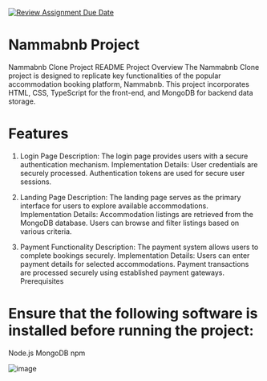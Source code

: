 [![Review Assignment Due Date](https://classroom.github.com/assets/deadline-readme-button-24ddc0f5d75046c5622901739e7c5dd533143b0c8e959d652212380cedb1ea36.svg)](https://classroom.github.com/a/OuSBNpwM)
# Nammabnb Project

Nammabnb Clone Project README
Project Overview
The Nammabnb Clone project is designed to replicate key functionalities of the popular accommodation booking platform, Nammabnb. This project incorporates HTML, CSS, TypeScript for the front-end, and MongoDB for backend data storage.

# Features
1. Login Page
Description: The login page provides users with a secure authentication mechanism.
Implementation Details:
User credentials are securely processed.
Authentication tokens are used for secure user sessions.

2. Landing Page
Description: The landing page serves as the primary interface for users to explore available accommodations.
Implementation Details:
Accommodation listings are retrieved from the MongoDB database.
Users can browse and filter listings based on various criteria.

3. Payment Functionality
Description: The payment system allows users to complete bookings securely.
Implementation Details:
Users can enter payment details for selected accommodations.
Payment transactions are processed securely using established payment gateways.
Prerequisites

# Ensure that the following software is installed before running the project:
Node.js
MongoDB
npm

![image](https://github.com/info-6150-fall-2023/final-project-techno-sync/assets/145234036/e8617333-971f-4822-a29c-6ce6c03a0004)
